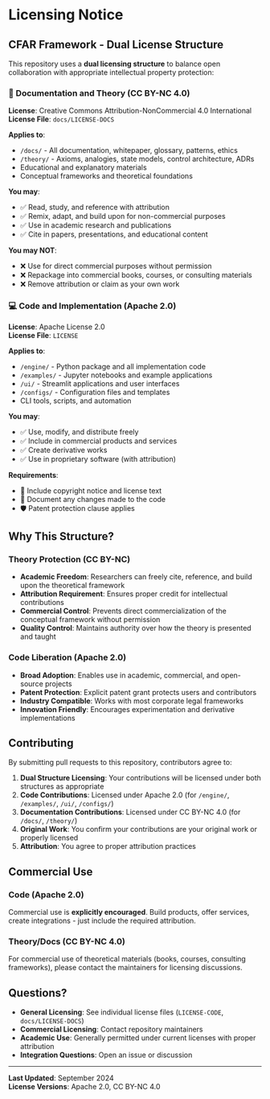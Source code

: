 # Licensing Notice

## CFAR Framework - Dual License Structure

This repository uses a **dual licensing structure** to balance open collaboration with appropriate intellectual property protection:

### 📄 Documentation and Theory (CC BY-NC 4.0)
**License**: Creative Commons Attribution-NonCommercial 4.0 International  
**License File**: `docs/LICENSE-DOCS`

**Applies to**:
- `/docs/` - All documentation, whitepaper, glossary, patterns, ethics
- `/theory/` - Axioms, analogies, state models, control architecture, ADRs
- Educational and explanatory materials
- Conceptual frameworks and theoretical foundations

**You may**:
- ✅ Read, study, and reference with attribution
- ✅ Remix, adapt, and build upon for non-commercial purposes
- ✅ Use in academic research and publications
- ✅ Cite in papers, presentations, and educational content

**You may NOT**:
- ❌ Use for direct commercial purposes without permission
- ❌ Repackage into commercial books, courses, or consulting materials
- ❌ Remove attribution or claim as your own work

### 💻 Code and Implementation (Apache 2.0)
**License**: Apache License 2.0  
**License File**: `LICENSE`

**Applies to**:
- `/engine/` - Python package and all implementation code
- `/examples/` - Jupyter notebooks and example applications
- `/ui/` - Streamlit applications and user interfaces
- `/configs/` - Configuration files and templates
- CLI tools, scripts, and automation

**You may**:
- ✅ Use, modify, and distribute freely
- ✅ Include in commercial products and services
- ✅ Create derivative works
- ✅ Use in proprietary software (with attribution)

**Requirements**:
- 📝 Include copyright notice and license text
- 📝 Document any changes made to the code
- 🛡️ Patent protection clause applies

## Why This Structure?

### Theory Protection (CC BY-NC)
- **Academic Freedom**: Researchers can freely cite, reference, and build upon the theoretical framework
- **Attribution Requirement**: Ensures proper credit for intellectual contributions
- **Commercial Control**: Prevents direct commercialization of the conceptual framework without permission
- **Quality Control**: Maintains authority over how the theory is presented and taught

### Code Liberation (Apache 2.0)
- **Broad Adoption**: Enables use in academic, commercial, and open-source projects
- **Patent Protection**: Explicit patent grant protects users and contributors
- **Industry Compatible**: Works with most corporate legal frameworks
- **Innovation Friendly**: Encourages experimentation and derivative implementations

## Contributing

By submitting pull requests to this repository, contributors agree to:

1. **Dual Structure Licensing**: Your contributions will be licensed under both structures as appropriate
2. **Code Contributions**: Licensed under Apache 2.0 (for `/engine/`, `/examples/`, `/ui/`, `/configs/`)
3. **Documentation Contributions**: Licensed under CC BY-NC 4.0 (for `/docs/`, `/theory/`)
4. **Original Work**: You confirm your contributions are your original work or properly licensed
5. **Attribution**: You agree to proper attribution practices

## Commercial Use

### Code (Apache 2.0)
Commercial use is **explicitly encouraged**. Build products, offer services, create integrations - just include the required attribution.

### Theory/Docs (CC BY-NC 4.0)
For commercial use of theoretical materials (books, courses, consulting frameworks), please contact the maintainers for licensing discussions.

## Questions?

- **General Licensing**: See individual license files (`LICENSE-CODE`, `docs/LICENSE-DOCS`)
- **Commercial Licensing**: Contact repository maintainers
- **Academic Use**: Generally permitted under current licenses with proper attribution
- **Integration Questions**: Open an issue or discussion

---

**Last Updated**: September 2024  
**License Versions**: Apache 2.0, CC BY-NC 4.0
